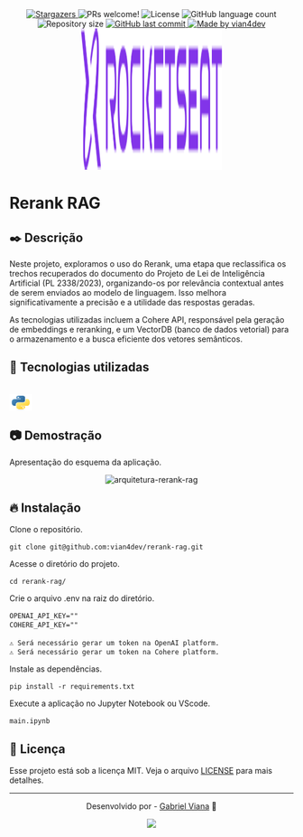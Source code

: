 <div align="center">
  <a href="https://github.com/vian4dev/rerank-rag/stargazers">
    <img alt="Stargazers" src="https://img.shields.io/github/stars/vian4dev/rerank-rag?style=social">
  </a>
  
  <img alt="PRs welcome!" src="https://img.shields.io/static/v1?label=PRs&message=welcome&color=7159c1&labelColor=000000" />
  <img alt="License" src="https://img.shields.io/static/v1?label=license&message=MIT&color=7159c1&labelColor=000000">
  <img alt="GitHub language count" src="https://img.shields.io/github/languages/count/vian4dev/rerank-rag?color=%2304D361">
  <img alt="Repository size" src="https://img.shields.io/github/repo-size/vian4dev/rerank-rag">
	
  <a href="https://github.com/vian4dev/rerank-rag/commits/master">
    <img alt="GitHub last commit" src="https://img.shields.io/github/last-commit/vian4dev/rerank-rag">
  </a>
  
  <a href="https://www.linkedin.com/in/vianadev/">
    <img alt="Made by vian4dev" src="https://img.shields.io/badge/made%20by-vian4dev-%2304D361">
  </a>
</div>

<div align="center">
  <img src="https://raw.githubusercontent.com/vian4dev/vian4dev/bfae0da7d97ab8f10a008d3fdea6f2e2181fa3ca/.github/rocketseat.svg" width="250" height="250" alt="Rocketseat">
</div>

# Rerank RAG

## ✒️ Descrição
Neste projeto, exploramos o uso do Rerank, uma etapa que reclassifica os trechos recuperados do documento do Projeto de Lei de Inteligência Artificial (PL 2338/2023), organizando-os por relevância contextual antes de serem enviados ao modelo de linguagem. Isso melhora significativamente a precisão e a utilidade das respostas geradas.

As tecnologias utilizadas incluem a Cohere API, responsável pela geração de embeddings e reranking, e um VectorDB (banco de dados vetorial) para o armazenamento e a busca eficiente dos vetores semânticos.

## 🚀 Tecnologias utilizadas
<div style="display: inline_block"><br>
  <img align="center" alt="img-html" height="30" width="40" src="https://raw.githubusercontent.com/devicons/devicon/master/icons/python/python-original.svg">
</div>

## 📷 Demostração
Apresentação do esquema da aplicação.
<div align="center">
  <img src="./.github/arquitetura-rerank-rag.png" alt="arquitetura-rerank-rag" />
</div>

## 🔥 Instalação
Clone o repositório.
~~~
git clone git@github.com:vian4dev/rerank-rag.git
~~~
Acesse o diretório do projeto.
~~~
cd rerank-rag/
~~~
Crie o arquivo .env na raiz do diretório.
~~~
OPENAI_API_KEY=""
COHERE_API_KEY=""

⚠️ Será necessário gerar um token na OpenAI platform.
⚠️ Será necessário gerar um token na Cohere platform.
~~~
Instale as dependências.
~~~
pip install -r requirements.txt
~~~
Execute a aplicação no Jupyter Notebook ou VScode.
~~~
main.ipynb
~~~

## 📝 Licença
Esse projeto está sob a licença MIT. Veja o arquivo [LICENSE](LICENSE) para mais detalhes.

---
<div align="center"> 
 <p>Desenvolvido por - <a href="https://github.com/vian4dev">Gabriel Viana</a> 🤖</p>
 
 <a href="https://www.linkedin.com/in/vianadev" target="_blank"><img src="https://img.shields.io/badge/-LinkedIn-%230077B5?style=for-the-badge&logo=linkedin&logoColor=white" target="_blank"></a> 
</div>
